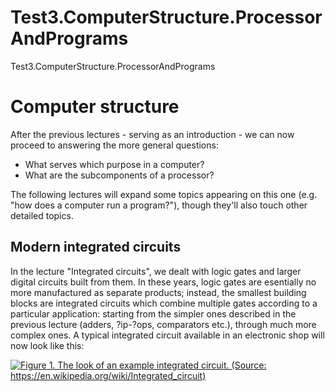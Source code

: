# Test3.ComputerStructure.ProcessorAndPrograms
Test3.ComputerStructure.ProcessorAndPrograms

# Computer structure  
  
After the previous lectures - serving as an introduction - we can now proceed to answering the more general questions:  
  
* What serves which purpose in a computer?  
* What are the subcomponents of a processor?
  
The following lectures will expand some topics appearing on this one (e.g. "how does a computer run a program?"), though they'll also touch other detailed topics.  
  
## Modern integrated circuits  
  
In the lecture "Integrated circuits", we dealt with logic gates and larger digital circuits built from them. In these years, logic gates are esentially no more manufactured as separate products; instead, the smallest building blocks are integrated circuits which combine multiple gates according to a particular application: starting from the simpler ones described in the previous lecture (adders, ?ip-?ops, comparators etc.), through much more complex ones. A typical integrated circuit available in an electronic shop will now look like this:

[![Figure 1. The look of an example integrated circuit.
(Source: https://en.wikipedia.org/wiki/Integrated_circuit)](https://github.com/TAK-PJATK/Test3.ComputerStructure.ProcessorAndPrograms/blob/main/IC.png?raw=true)](https://en.wikipedia.org/wiki/Integrated_circuit)  





